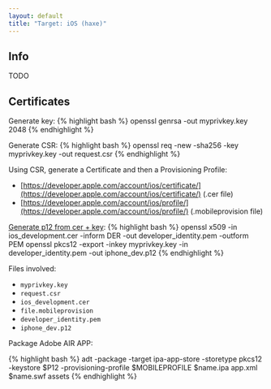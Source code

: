 ```yaml
---
layout: default
title: "Target: iOS (haxe)"
---
```


## Info

TODO

## Certificates

Generate key:
{% highlight bash %}
openssl genrsa -out myprivkey.key 2048
{% endhighlight %}

Generate CSR:
{% highlight bash %}
openssl req -new -sha256 -key myprivkey.key -out request.csr
{% endhighlight %}

Using CSR, generate a Certificate and then a Provisioning Profile:
* [https://developer.apple.com/account/ios/certificate/](https://developer.apple.com/account/ios/certificate/) (.cer file)
* [https://developer.apple.com/account/ios/profile/](https://developer.apple.com/account/ios/profile/) (.mobileprovision file)

[Generate p12 from cer + key](http://help.adobe.com/en_US/as3/iphone/WS144092a96ffef7cc-371badff126abc17b1f-7fff.html):
{% highlight bash %}
openssl x509 -in ios_development.cer -inform DER -out developer_identity.pem -outform PEM
openssl pkcs12 -export -inkey myprivkey.key -in developer_identity.pem -out iphone_dev.p12
{% endhighlight %}

Files involved:

* `myprivkey.key`
* `request.csr`
* `ios_development.cer`
* `file.mobileprovision`
* `developer_identity.pem`
* `iphone_dev.p12`

Package Adobe AIR APP:

{% highlight bash %}
adt -package -target ipa-app-store -storetype pkcs12 -keystore $P12 -provisioning-profile $MOBILEPROFILE $name.ipa app.xml $name.swf assets
{% endhighlight %}
